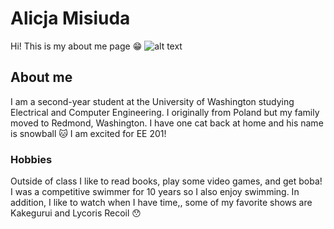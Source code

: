 # Alicja Misiuda
Hi! This is my about me page :grin:
![alt text](https://github.com/Aloosha2/EE201/blob/aboutMe/IMG_0014.JPG?raw=true)

## About me
I am a second-year student at the University of Washington studying Electrical and Computer Engineering. I originally from Poland but my family moved to Redmond, Washington. I have one cat back at home and his name is snowball :cat: I am excited for EE 201!

### Hobbies
Outside of class I like to read books, play some video games, and get boba! I was a competitive swimmer for 10 years so I also enjoy swimming. In addition, I like to watch when I have time,, some of my favorite shows are Kakegurui and Lycoris Recoil :hushed:

